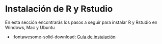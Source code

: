 
# Instalación de R y Rstudio

En esta sección encontrarás los pasos a seguir para instalar R y Rstudio en Windows, Mac y Ubuntu

* :fontawesome-solid-download: [Guía de instalación](https://drive.google.com/file/d/1tESJ6BIeBC75y7eQ4I_dVZVlTpMTgngv/view?usp=sharing)


